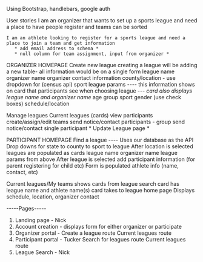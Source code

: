 Using Bootstrap, handlebars, google auth



User stories
    I am an organizer that wants to set up a sports league and need a place to have people register and teams can be sorted
        
                    

    I am an athlete looking to register for a sports league and need a place to join a team and get information
       * add email address to schema *
       * null column for team assignment, input from organizer *
    


ORGANIZER HOMEPAGE
Create new league
    creating a league will be adding a new table-
            all information would be on a single form
                league name
                organizer name
                organizer contact information
                county/location - use dropdown for (census api)
                sport
                league params ---- this information shows on card that participants see when choosing league ---
                            *card also displays league name and organizer name*
                    age group
                    sport
                    gender (use check boxes)
                    schedule/location


Manage leagues
    Current leagues (cards)
        view participants
        create/assign/edit teams
        send notice/contact participants - group
        send notice/contact single participant
        * Update League page *
        



PARTICIPANT HOMEPAGE
    Find a league ---- Uses our database as the API
        Drop downs for state to county to sport to league
            After location is selected leagues are populated as cards
                league name
                organizer name
                league params from above
                    After league is selected add participant information (for parent registering for child etc)
                        Form is populated
                            athlete info (name, contact, etc)
                            


Current leagues/My teams
    shows cards from league search
        card has league name and athlete name(s)
            card takes to league home page
                Displays schedule, location, organizer contact




-----Pages----- 
1. Landing page - Nick
2. Account creation - displays form for either organizer or participate
3. Organizer portal - 
    Create a league route
    Current leagues route
4. Participant portal - Tucker
    Search for leagues route
    Current leagues route
5. League Search - Nick

